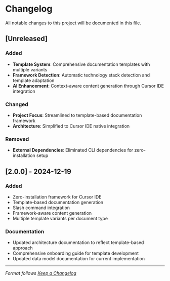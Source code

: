 # Changelog

All notable changes to this project will be documented in this file.

## [Unreleased]

### Added

- **Template System**: Comprehensive documentation templates with multiple variants
- **Framework Detection**: Automatic technology stack detection and template adaptation
- **AI Enhancement**: Context-aware content generation through Cursor IDE integration

### Changed

- **Project Focus**: Streamlined to template-based documentation framework
- **Architecture**: Simplified to Cursor IDE native integration

### Removed

- **External Dependencies**: Eliminated CLI dependencies for zero-installation setup

## [2.0.0] - 2024-12-19

### Added

- Zero-installation framework for Cursor IDE
- Template-based documentation generation
- Slash command integration
- Framework-aware content generation
- Multiple template variants per document type

### Documentation

- Updated architecture documentation to reflect template-based approach
- Comprehensive onboarding guide for template development
- Updated data model documentation for current implementation

---

*Format follows [Keep a Changelog](https://keepachangelog.com/en/1.0.0/)*

